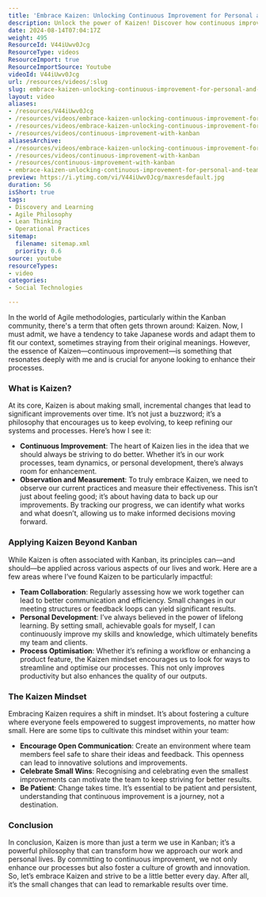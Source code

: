 ```yaml
---
title: 'Embrace Kaizen: Unlocking Continuous Improvement for Personal and Team Success'
description: Unlock the power of Kaizen! Discover how continuous improvement can transform your work and personal life with small, impactful changes. Embrace growth today!
date: 2024-08-14T07:04:17Z
weight: 495
ResourceId: V44iUwv0Jcg
ResourceType: videos
ResourceImport: true
ResourceImportSource: Youtube
videoId: V44iUwv0Jcg
url: /resources/videos/:slug
slug: embrace-kaizen-unlocking-continuous-improvement-for-personal-and-team-success-V44iUwv0Jcg
layout: video
aliases:
- /resources/V44iUwv0Jcg
- /resources/videos/embrace-kaizen-unlocking-continuous-improvement-for-personal-and-team-success-V44iUwv0Jcg
- /resources/videos/embrace-kaizen-unlocking-continuous-improvement-for-personal-and-team-success
- /resources/videos/continuous-improvement-with-kanban
aliasesArchive:
- /resources/videos/embrace-kaizen-unlocking-continuous-improvement-for-personal-and-team-success
- /resources/videos/continuous-improvement-with-kanban
- /resources/continuous-improvement-with-kanban
- embrace-kaizen-unlocking-continuous-improvement-for-personal-and-team-success-V44iUwv0Jcg
preview: https://i.ytimg.com/vi/V44iUwv0Jcg/maxresdefault.jpg
duration: 56
isShort: true
tags:
- Discovery and Learning
- Agile Philosophy
- Lean Thinking
- Operational Practices
sitemap:
  filename: sitemap.xml
  priority: 0.6
source: youtube
resourceTypes:
- video
categories:
- Social Technologies

---
```

In the world of Agile methodologies, particularly within the Kanban community, there's a term that often gets thrown around: Kaizen. Now, I must admit, we have a tendency to take Japanese words and adapt them to fit our context, sometimes straying from their original meanings. However, the essence of Kaizen—continuous improvement—is something that resonates deeply with me and is crucial for anyone looking to enhance their processes.

### What is Kaizen?

At its core, Kaizen is about making small, incremental changes that lead to significant improvements over time. It’s not just a buzzword; it’s a philosophy that encourages us to keep evolving, to keep refining our systems and processes. Here’s how I see it:

- **Continuous Improvement**: The heart of Kaizen lies in the idea that we should always be striving to do better. Whether it’s in our work processes, team dynamics, or personal development, there’s always room for enhancement.
- **Observation and Measurement**: To truly embrace Kaizen, we need to observe our current practices and measure their effectiveness. This isn’t just about feeling good; it’s about having data to back up our improvements. By tracking our progress, we can identify what works and what doesn’t, allowing us to make informed decisions moving forward.

### Applying Kaizen Beyond Kanban

While Kaizen is often associated with Kanban, its principles can—and should—be applied across various aspects of our lives and work. Here are a few areas where I’ve found Kaizen to be particularly impactful:

- **Team Collaboration**: Regularly assessing how we work together can lead to better communication and efficiency. Small changes in our meeting structures or feedback loops can yield significant results.
- **Personal Development**: I’ve always believed in the power of lifelong learning. By setting small, achievable goals for myself, I can continuously improve my skills and knowledge, which ultimately benefits my team and clients.
- **Process Optimisation**: Whether it’s refining a workflow or enhancing a product feature, the Kaizen mindset encourages us to look for ways to streamline and optimise our processes. This not only improves productivity but also enhances the quality of our outputs.

### The Kaizen Mindset

Embracing Kaizen requires a shift in mindset. It’s about fostering a culture where everyone feels empowered to suggest improvements, no matter how small. Here are some tips to cultivate this mindset within your team:

- **Encourage Open Communication**: Create an environment where team members feel safe to share their ideas and feedback. This openness can lead to innovative solutions and improvements.
- **Celebrate Small Wins**: Recognising and celebrating even the smallest improvements can motivate the team to keep striving for better results.
- **Be Patient**: Change takes time. It’s essential to be patient and persistent, understanding that continuous improvement is a journey, not a destination.

### Conclusion

In conclusion, Kaizen is more than just a term we use in Kanban; it’s a powerful philosophy that can transform how we approach our work and personal lives. By committing to continuous improvement, we not only enhance our processes but also foster a culture of growth and innovation. So, let’s embrace Kaizen and strive to be a little better every day. After all, it’s the small changes that can lead to remarkable results over time.
